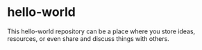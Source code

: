 # hello-world
This hello-world repository can be a place where you store ideas, resources, or even share and discuss things with others.
